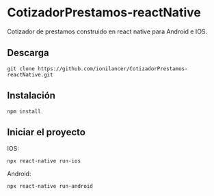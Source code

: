# CotizadorPrestamos-reactNative
Cotizador de prestamos construido en react native para Android e IOS.
## Descarga
```
git clone https://github.com/ionilancer/CotizadorPrestamos-reactNative.git
```
## Instalación
```
npm install
```
## Iniciar el proyecto
IOS:
```
npx react-native run-ios
```
Android:
```
npx react-native run-android
```
